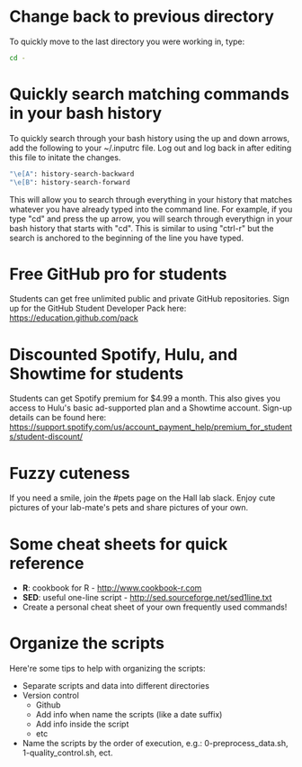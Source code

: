 # Change back to previous directory

To quickly move to the last directory you were working in, type:
```bash
cd -
```

# Quickly search matching commands in your bash history

To quickly search through your bash history using the up and down arrows, add the following to your ~/.inputrc file. Log out and log back in after editing this file to initate the changes.
```bash
"\e[A": history-search-backward
"\e[B": history-search-forward
```
This will allow you to search through everything in your history that matches whatever you have already typed into the command line. For example, if you type "cd" and press the up arrow, you will search through everythign in your bash history that starts with "cd". This is similar to using "ctrl-r" but the search is anchored to the beginning of the line you have typed.

# Free GitHub pro for students

Students can get free unlimited public and private GitHub repositories. Sign up for the GitHub Student Developer Pack here: https://education.github.com/pack

# Discounted Spotify, Hulu, and Showtime for students

Students can get Spotify premium for $4.99 a month. This also gives you access to Hulu's basic ad-supported plan and a Showtime account. Sign-up details can be found here: https://support.spotify.com/us/account_payment_help/premium_for_students/student-discount/

# Fuzzy cuteness

If you need a smile, join the #pets page on the Hall lab slack. Enjoy cute pictures of your lab-mate's pets and share pictures of your own.

# Some cheat sheets for quick reference

* **R**: cookbook for R - http://www.cookbook-r.com
* **SED**: useful one-line script - http://sed.sourceforge.net/sed1line.txt
* Create a personal cheat sheet of your own frequently used commands! 

# Organize the scripts

Here're some tips to help with organizing the scripts:
* Separate scripts and data into different directories
* Version control 
  - Github 
  - Add info when name the scripts (like a date suffix)
  - Add info inside the script
  - etc
* Name the scripts by the order of execution, e.g.: 0-preprocess_data.sh, 1-quality_control.sh, ect.

